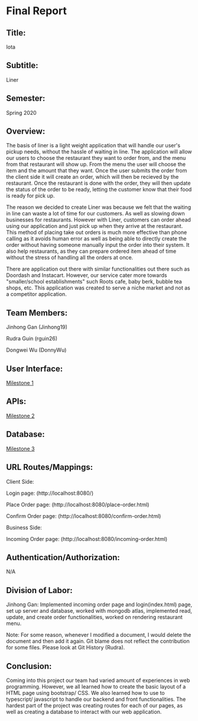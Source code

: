 # Final Report

## Title:
Iota

## Subtitle:
Liner

## Semester:
Spring 2020

## Overview:
The basis of liner is a light weight application that will handle our user's pickup needs, without the hassle of waiting in line. The application will allow our users to choose the restaurant they want to order from, and the menu from that restaurant will show up. From the menu the user will choose the item and the amount that they want. Once the user submits the order from the client side it will create an order, which will then be recieved by the restaurant. Once the restaurant is done with the order, they will then update the status of the order to be ready, letting the customer know that their food is ready for pick up.

The reason we decided to create Liner was because we felt that the waiting in line can waste a lot of time for our customers. As well as slowing down businesses for restaurants. However with Liner, customers can order ahead using our application and just pick up when they arrive at the restaurant. This method of placing take out orders is much more effective than phone calling as it avoids human error as well as being able to directly create the order without having someone manually input the order into their system. It also help restaurants, as they can prepare ordered item ahead of time without the stress of handling all the orders at once.

There are application out there with similar functionalities out there such as Doordash and Instacart. However, our service cater more towards "smaller/school establishments" such Roots cafe, baby berk, bubble tea shops, etc. This application was created to serve a niche market and not as a competitor application.

## Team Members:
Jinhong Gan (Jinhong19)

Rudra Guin (rguin26)

Dongwei Wu (DonnyWu)

## User Interface:
[Milestone 1](https://github.com/Jinhong19/cs326-final-iota/blob/master/docs/milestone1.md)

## APIs:

[Milestone 2](https://github.com/Jinhong19/cs326-final-iota/blob/master/docs/milestone2.md)

## Database:

[Milestone 3](https://github.com/Jinhong19/cs326-final-iota/blob/master/docs/milestone2.md)

## URL Routes/Mappings:

Client Side:

Login page: (http://localhost:8080/)  

Place Order page: (http://localhost:8080/place-order.html)  

Confirm Order page: (http://localhost:8080/confirm-order.html)  

Business Side:

Incoming Order page: (http://localhost:8080/incoming-order.html)  

## Authentication/Authorization:

N/A

## Division of Labor:
Jinhong Gan: Implemented incoming order page and login(index.html) page, set up server and database, worked with mongodb atlas, implemented read, update, and create order functionalities, worked on rendering restaurant menu.

Note: For some reason, whenever I modified a document, I would delete the document and then add it again. Git blame does not reflect the contribution for some files. Please look at Git History (Rudra).

## Conclusion:

Coming into this project our team had varied amount of experiences in web programming. However, we all learned how to create the basic layout of a HTML page using bootstrap/ CSS. We also learned how to use to typescript/ javascript to handle our backend and front functionalities. The hardest part of the project was creating routes for each of our pages, as well as creating a database to interact with our web application.

